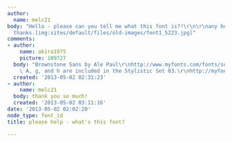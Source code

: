 ```yaml
---
author:
  name: melc21
body: "Hello - please can you tell me what this font is?!\r\n\r\nany help much appreciated,
  thanks.[img:sites/default/files/old-images/font1_5223.jpg]"
comments:
- author:
    name: akira1975
    picture: 109727
  body: "Brownstone Sans by Ale Paul\r\nhttp://www.myfonts.com/fonts/sudtipos/brownstone-sans/\r\nThe
    \ A, g, and h are included in the Stylistic Set 03.\r\nhttp://myfonts.us/td-DCqbPP\r\n\r\n"
  created: '2013-05-02 02:31:23'
- author:
    name: melc21
  body: thank you so much!
  created: '2013-05-02 03:11:16'
date: '2013-05-02 02:02:20'
node_type: font_id
title: please help - what's this font?

---
```

